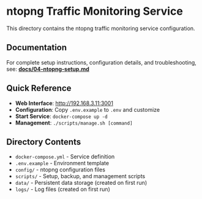 # ntopng Traffic Monitoring Service

This directory contains the ntopng traffic monitoring service configuration.

## Documentation

For complete setup instructions, configuration details, and troubleshooting, see:
**[docs/04-ntopng-setup.md](../docs/04-ntopng-setup.md)**

## Quick Reference

- **Web Interface**: http://192.168.3.11:3001
- **Configuration**: Copy `.env.example` to `.env` and customize
- **Start Service**: `docker-compose up -d`
- **Management**: `./scripts/manage.sh [command]`

## Directory Contents

- `docker-compose.yml` - Service definition
- `.env.example` - Environment template
- `config/` - ntopng configuration files
- `scripts/` - Setup, backup, and management scripts
- `data/` - Persistent data storage (created on first run)
- `logs/` - Log files (created on first run)
